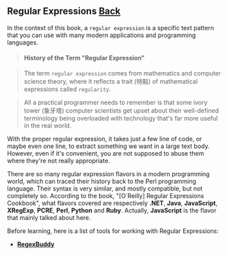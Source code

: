 ## Regular Expressions [Back](./../JavaScript.md)

In the context of this book, a `regular expression` is a specific text pattern that you can use with many modern applications and programming languages.

> #### History of the Term "Regular Expression"

> The term `regular expression` comes from mathematics and computer science theory, where it reflects a trait (特點) of mathematical expressions called `regularity`.

> All a practical programmer needs to remember is that some ivory tower (象牙塔) computer scientists get upset about their well-defined terminology being overloaded with technology that's far more useful in the real world.

With the proper regular expression, it takes just a few line of code, or maybe even one line, to extract something we want in a large text body. However, even if it's convenient, you are not supposed to abuse them where they're not really appropriate.

There are so many regular expression flavors in a modern programming world, which can traced their history back to the Perl programming language. Their syntax is very similar, and mostly compatible, but not completely so. According to the book, "[O`Reilly] Regular Expressions Cookbook", what flavors covered are respectively **.NET**, **Java**, **JavaScript**, **XRegExp**, **PCRE**, **Perl**, **Python** and **Ruby**. Actually, **JavaScript** is the flavor that mainly talked about here.

Before learning, here is a list of tools for working with Regular Expressions:

- [**RegexBuddy**](http://www.regexbuddy.com/RegexBuddyCookbook.exe)
